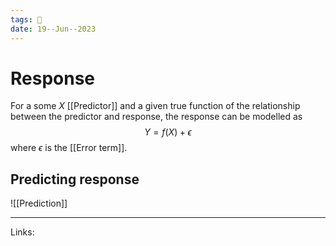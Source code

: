 ```yaml
---
tags: 🌱
date: 19--Jun--2023
---
```


# Response
For a some $X$ [[Predictor]] and a given true function of the relationship between the predictor and response, the response can be modelled as
$$Y = f(X) + \epsilon$$
where $\epsilon$ is the [[Error term]].
## Predicting response
![[Prediction]]

---
Links: 